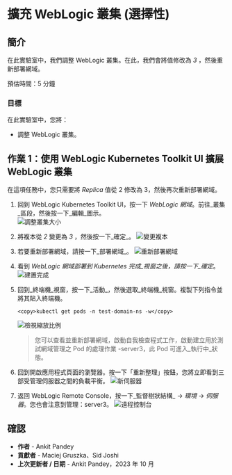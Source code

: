 # 擴充 WebLogic 叢集 (選擇性)

## 簡介

在此實驗室中，我們調整 WebLogic 叢集。在此，我們會將值修改為 _3_ ，然後重新部署網域。

預估時間：5 分鐘

### 目標

在此實驗室中，您將：

*   調整 WebLogic 叢集。

## 作業 1：使用 WebLogic Kubernetes Toolkit UI 擴展 WebLogic 叢集

在這項任務中，您只需要將 _Replica_ 值從 2 修改為 3，然後再次重新部署網域。

1.  回到 WebLogic Kubernetes Toolkit UI，按一下 _WebLogic 網域_。前往_叢集_區段，然後按一下_編輯_圖示。  
    ![調整叢集大小](images/cluster-resize.png)
    
2.  將複本從 _2_ 變更為 _3_ ，然後按一下_確定_。 ![變更複本](images/change-replicas.png)
    
3.  若要重新部署網域，請按一下_部署網域_。 ![重新部署網域](images/redeploy-domain.png)
    
4.  看到 _WebLogic 網域部署到 Kubernetes 完成_視窗之後，請按一下_確定_。 ![建置完成](images/deployment-complete.png)
    
5.  回到_終端機_視窗，按一下_活動_，然後選取_終端機_視窗。複製下列指令並將其貼入終端機。
    
        <copy>kubectl get pods -n test-domain-ns -w</copy>
        
    
    ![檢視縮放比例](images/view-scaling.png)
    
    > 您可以查看並重新部署網域，啟動自我檢查程式工作，啟動建立用於測試網域管理之 Pod 的處理作業 -server3，此 Pod 可進入_執行中_狀態。
    
6.  回到開啟應用程式頁面的瀏覽器。按一下「重新整理」按鈕，您將立即看到三部受管理伺服器之間的負載平衡。 ![新伺服器](images/new-server.png)
    
7.  返回 WebLogic Remote Console，按一下_監督樹狀結構_ -> _環境_ -> _伺服器_。您也會注意到管理：server3。 ![遠程控制台](images/remote-console.png)
    

## 確認

*   **作者** - Ankit Pandey
*   **貢獻者** - Maciej Gruszka、Sid Joshi
*   **上次更新者 / 日期** - Ankit Pandey，2023 年 10 月